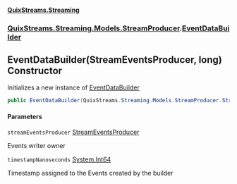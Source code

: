 #### [QuixStreams.Streaming](index.md 'index')
### [QuixStreams.Streaming.Models.StreamProducer](QuixStreams.Streaming.Models.StreamProducer.md 'QuixStreams.Streaming.Models.StreamProducer').[EventDataBuilder](EventDataBuilder.md 'QuixStreams.Streaming.Models.StreamProducer.EventDataBuilder')

## EventDataBuilder(StreamEventsProducer, long) Constructor

Initializes a new instance of [EventDataBuilder](EventDataBuilder.md 'QuixStreams.Streaming.Models.StreamProducer.EventDataBuilder')

```csharp
public EventDataBuilder(QuixStreams.Streaming.Models.StreamProducer.StreamEventsProducer streamEventsProducer, long timestampNanoseconds);
```
#### Parameters

<a name='QuixStreams.Streaming.Models.StreamProducer.EventDataBuilder.EventDataBuilder(QuixStreams.Streaming.Models.StreamProducer.StreamEventsProducer,long).streamEventsProducer'></a>

`streamEventsProducer` [StreamEventsProducer](StreamEventsProducer.md 'QuixStreams.Streaming.Models.StreamProducer.StreamEventsProducer')

Events writer owner

<a name='QuixStreams.Streaming.Models.StreamProducer.EventDataBuilder.EventDataBuilder(QuixStreams.Streaming.Models.StreamProducer.StreamEventsProducer,long).timestampNanoseconds'></a>

`timestampNanoseconds` [System.Int64](https://docs.microsoft.com/en-us/dotnet/api/System.Int64 'System.Int64')

Timestamp assigned to the Events created by the builder